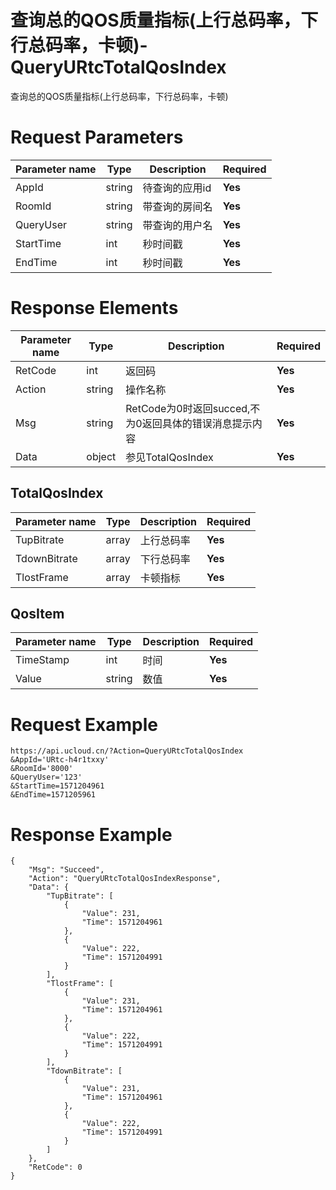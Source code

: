 # 查询总的QOS质量指标(上行总码率，下行总码率，卡顿)-QueryURtcTotalQosIndex

查询总的QOS质量指标(上行总码率，下行总码率，卡顿)

# Request Parameters
|Parameter name|Type|Description|Required|
|---|---|---|---|
|AppId|string|待查询的应用id|**Yes**|
|RoomId|string|	带查询的房间名|**Yes**|
|QueryUser|string|带查询的用户名|**Yes**|
|StartTime|int|秒时间戳|**Yes**|
|EndTime|int|秒时间戳|**Yes**|

# Response Elements
|Parameter name|Type|Description|Required|
|---|---|---|---|
|RetCode|int|返回码|**Yes**|
|Action|string|操作名称|**Yes**|
|Msg|string|RetCode为0时返回succed,不为0返回具体的错误消息提示内容|**Yes**|
|Data|object|参见TotalQosIndex|**Yes**|

## TotalQosIndex
|Parameter name|Type|Description|Required|
|---|---|---|---|
|TupBitrate|array|上行总码率|**Yes**|
|TdownBitrate|array|下行总码率|**Yes**|
|TlostFrame|array|卡顿指标|**Yes**|

## QosItem
|Parameter name|Type|Description|Required|
|---|---|---|---|
|TimeStamp|int|时间|**Yes**|
|Value|string|数值|**Yes**|

# Request Example
```
https://api.ucloud.cn/?Action=QueryURtcTotalQosIndex
&AppId='URtc-h4r1txxy'
&RoomId='8000'
&QueryUser='123'
&StartTime=1571204961
&EndTime=1571205961
```

# Response Example
```
{
    "Msg": "Succeed", 
    "Action": "QueryURtcTotalQosIndexResponse", 
    "Data": {
        "TupBitrate": [
            {
                "Value": 231, 
                "Time": 1571204961
            }, 
            {
                "Value": 222, 
                "Time": 1571204991
            }
        ], 
        "TlostFrame": [
            {
                "Value": 231, 
                "Time": 1571204961
            }, 
            {
                "Value": 222, 
                "Time": 1571204991
            }
        ], 
        "TdownBitrate": [
            {
                "Value": 231, 
                "Time": 1571204961
            }, 
            {
                "Value": 222, 
                "Time": 1571204991
            }
        ]
    }, 
    "RetCode": 0
}
```

